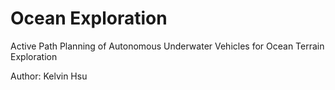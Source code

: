 # Ocean Exploration
Active Path Planning of Autonomous Underwater Vehicles for Ocean Terrain Exploration
	
Author: Kelvin Hsu
